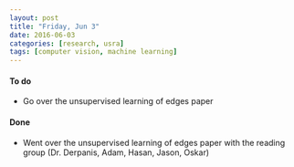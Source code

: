```yaml
---
layout: post
title: "Friday, Jun 3"
date: 2016-06-03
categories: [research, usra]
tags: [computer vision, machine learning]
---
```

#### To do
- Go over the unsupervised learning of edges paper

#### Done
- Went over the unsupervised learning of edges paper with the reading group (Dr. Derpanis, Adam, Hasan, Jason, Oskar)
